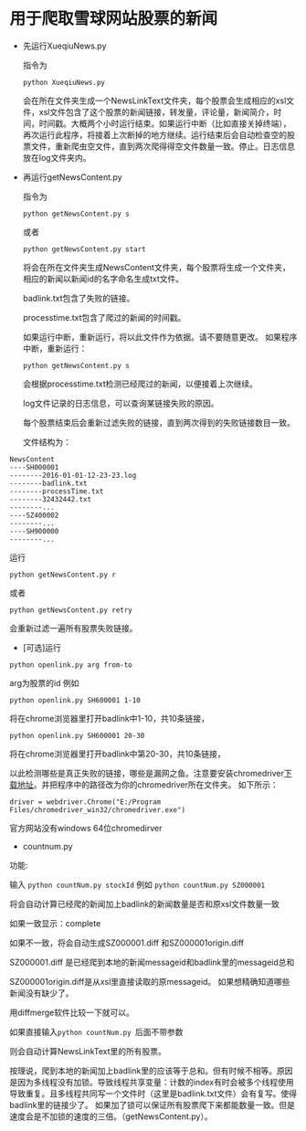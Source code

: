 # 用于爬取雪球网站股票的新闻

* 先运行XueqiuNews.py

	指令为

	```
	python XueqiuNews.py
	```

	会在所在文件夹生成一个NewsLinkText文件夹，每个股票会生成相应的xsl文件，xsl文件包含了这个股票的新闻链接，转发量，评论量，新闻简介，时间，时间戳。大概两个小时运行结束。如果运行中断（比如直接关掉终端），再次运行此程序，将接着上次断掉的地方继续。运行结束后会自动检查空的股票文件，重新爬虫空文件，直到两次爬得得空文件数量一致。停止。日志信息放在log文件夹内。

* 再运行getNewsContent.py

	指令为

	```
	python getNewsContent.py s
	```

	或者

	```
	python getNewsContent.py start
	```

	将会在所在文件夹生成NewsContent文件夹，每个股票将生成一个文件夹，相应的新闻以新闻id的名字命名生成txt文件。

	badlink.txt包含了失败的链接。

	processtime.txt包含了爬过的新闻的时间戳。

	如果运行中断，重新运行，将以此文件作为依据。请不要随意更改。
	如果程序中断，重新运行：

	```
	python getNewsContent.py s
	```

	会根据processtime.txt检测已经爬过的新闻，以便接着上次继续。

	log文件记录的日志信息，可以查询某链接失败的原因。

	每个股票结束后会重新过滤失败的链接，直到两次得到的失败链接数目一致。


	文件结构为：
```
NewsContent
----SH000001
--------2016-01-01-12-23-23.log
--------badlink.txt
--------processTime.txt
--------32432442.txt
--------...
----SZ400002
--------...
----SH900000
--------...
```
运行

```
python getNewsContent.py r
```

或者

```
python getNewsContent.py retry
```

会重新过滤一遍所有股票失败链接。

* [可选]运行

```
python openlink.py arg from-to
```

arg为股票的id
例如

```
python openlink.py SH600001 1-10
```

将在chrome浏览器里打开badlink中1-10，共10条链接，
```
python openlink.py SH600001 20-30
```
将在chrome浏览器里打开badlink中第20-30，共10条链接，

以此检测哪些是真正失败的链接，哪些是漏网之鱼。注意要安装chromedriver[下载地址](http://chromedriver.storage.googleapis.com/index.html?path=2.20/)。并把程序中的路径改为你的chromedriver所在文件夹。
如下所示：

```
driver = webdriver.Chrome("E:/Program Files/chromedriver_win32/chromedriver.exe")
```
官方网站没有windows 64位chromedirver

* countnum.py

功能:

输入
```python countNum.py stockId```
例如 
```python countNum.py SZ000001```

将会自动计算已经爬的新闻加上badlink的新闻数量是否和原xsl文件数量一致

如果一致显示：complete

如果不一致，将会自动生成SZ000001.diff 和SZ000001origin.diff

SZ000001.diff 
是已经爬到本地的新闻messageid和badlink里的messageid总和

SZ000001origin.diff是从xsl里直接读取的原messageid。
如果想精确知道哪些新闻没有缺少了。

用diffmerge软件比较一下就可以。

如果直接输入```python countNum.py ```后面不带参数

则会自动计算NewsLinkText里的所有股票。

按理说，爬到本地的新闻加上badlink里的应该等于总和。但有时候不相等。原因是因为多线程没有加锁。导致线程共享变量：计数的index有时会被多个线程使用
导致重复。且多线程共同写一个文件时（这里是badlink.txt文件）会有复写。使得badlink里的链接少了。
如果加了锁可以保证所有股票爬下来都能数量一致。但是速度会是不加锁的速度的三倍。（getNewsContent.py）。


